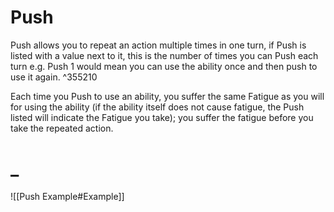 # Push

Push allows you to repeat an action multiple times in one turn, if Push is listed with a value next to it, this is the number of times you can Push each turn e.g. Push 1 would mean you can use the ability once and then push to use it again. ^355210

Each time you Push to use an ability, you suffer the same Fatigue as you will for using the ability (if the ability itself does not cause fatigue, the Push listed will indicate the Fatigue you take); you suffer the fatigue before you take the repeated action.

# _

![[Push Example#Example]]

